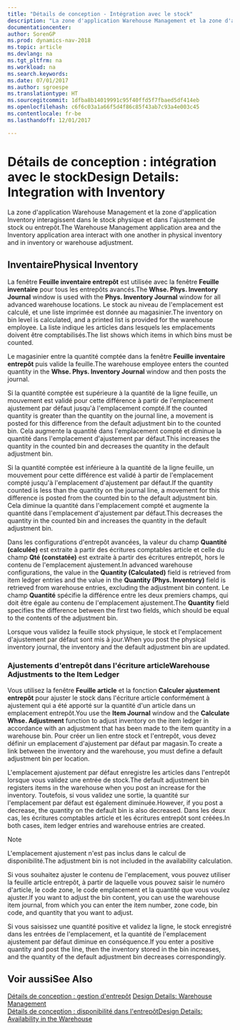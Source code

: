 ```yaml
---
title: "Détails de conception - Intégration avec le stock"
description: "La zone d'application Warehouse Management et la zone d'application Inventory interagissent dans le stock physique et dans l'ajustement de stock ou entrepôt."
documentationcenter: 
author: SorenGP
ms.prod: dynamics-nav-2018
ms.topic: article
ms.devlang: na
ms.tgt_pltfrm: na
ms.workload: na
ms.search.keywords: 
ms.date: 07/01/2017
ms.author: sgroespe
ms.translationtype: HT
ms.sourcegitcommit: 1dfba8b14019991c95f40ffd5f7fbaed5df414eb
ms.openlocfilehash: c6f6c03a1a66f5d4f86c85f43ab7c93a4e003c45
ms.contentlocale: fr-be
ms.lasthandoff: 12/01/2017

---
```

# <a name="design-details-integration-with-inventory"></a><span data-ttu-id="a5971-103">Détails de conception : intégration avec le stock</span><span class="sxs-lookup"><span data-stu-id="a5971-103">Design Details: Integration with Inventory</span></span>
<span data-ttu-id="a5971-104">La zone d'application Warehouse Management et la zone d'application Inventory interagissent dans le stock physique et dans l'ajustement de stock ou entrepôt.</span><span class="sxs-lookup"><span data-stu-id="a5971-104">The Warehouse Management application area and the Inventory application area interact with one another in physical inventory and in inventory or warehouse adjustment.</span></span>  
  
## <a name="physical-inventory"></a><span data-ttu-id="a5971-105">Inventaire</span><span class="sxs-lookup"><span data-stu-id="a5971-105">Physical Inventory</span></span>  
 <span data-ttu-id="a5971-106">La fenêtre **Feuille inventaire entrepôt** est utilisée avec la fenêtre **Feuille inventaire** pour tous les entrepôts avancés.</span><span class="sxs-lookup"><span data-stu-id="a5971-106">The **Whse. Phys. Inventory Journal** window is used with the **Phys. Inventory Journal** window for all advanced warehouse locations.</span></span> <span data-ttu-id="a5971-107">Le stock au niveau de l'emplacement est calculé, et une liste imprimée est donnée au magasinier.</span><span class="sxs-lookup"><span data-stu-id="a5971-107">The inventory on bin level is calculated, and a printed list is provided for the warehouse employee.</span></span> <span data-ttu-id="a5971-108">La liste indique les articles dans lesquels les emplacements doivent être comptabilisés.</span><span class="sxs-lookup"><span data-stu-id="a5971-108">The list shows which items in which bins must be counted.</span></span>  
  
 <span data-ttu-id="a5971-109">Le magasinier entre la quantité comptée dans la fenêtre **Feuille inventaire entrepôt** puis valide la feuille.</span><span class="sxs-lookup"><span data-stu-id="a5971-109">The warehouse employee enters the counted quantity in the **Whse. Phys. Inventory Journal** window and then posts the journal.</span></span>  
  
 <span data-ttu-id="a5971-110">Si la quantité comptée est supérieure à la quantité de la ligne feuille, un mouvement est validé pour cette différence à partir de l'emplacement ajustement par défaut jusqu'à l'emplacement compté.</span><span class="sxs-lookup"><span data-stu-id="a5971-110">If the counted quantity is greater than the quantity on the journal line, a movement is posted for this difference from the default adjustment bin to the counted bin.</span></span> <span data-ttu-id="a5971-111">Cela augmente la quantité dans l'emplacement compté et diminue la quantité dans l'emplacement d'ajustement par défaut.</span><span class="sxs-lookup"><span data-stu-id="a5971-111">This increases the quantity in the counted bin and decreases the quantity in the default adjustment bin.</span></span>  
  
 <span data-ttu-id="a5971-112">Si la quantité comptée est inférieure à la quantité de la ligne feuille, un mouvement pour cette différence est validé à partir de l'emplacement compté jusqu'à l'emplacement d'ajustement par défaut.</span><span class="sxs-lookup"><span data-stu-id="a5971-112">If the quantity counted is less than the quantity on the journal line, a movement for this difference is posted from the counted bin to the default adjustment bin.</span></span> <span data-ttu-id="a5971-113">Cela diminue la quantité dans l'emplacement compté et augmente la quantité dans l'emplacement d'ajustement par défaut.</span><span class="sxs-lookup"><span data-stu-id="a5971-113">This decreases the quantity in the counted bin and increases the quantity in the default adjustment bin.</span></span>  
  
 <span data-ttu-id="a5971-114">Dans les configurations d'entrepôt avancées, la valeur du champ **Quantité (calculée)** est extraite à partir des écritures comptables article et celle du champ **Qté (constatée)** est extraite à partir des écritures entrepôt, hors le contenu de l'emplacement ajustement.</span><span class="sxs-lookup"><span data-stu-id="a5971-114">In advanced warehouse configurations, the value in the **Quantity (Calculated)** field is retrieved from item ledger entries and the value in the **Quantity (Phys. Inventory)** field is retrieved from warehouse entries, excluding the adjustment bin content.</span></span> <span data-ttu-id="a5971-115">Le champ **Quantité** spécifie la différence entre les deux premiers champs, qui doit être égale au contenu de l'emplacement ajustement.</span><span class="sxs-lookup"><span data-stu-id="a5971-115">The **Quantity** field specifies the difference between the first two fields, which should be equal to the contents of the adjustment bin.</span></span>  
  
 <span data-ttu-id="a5971-116">Lorsque vous validez la feuille stock physique, le stock et l'emplacement d'ajustement par défaut sont mis à jour.</span><span class="sxs-lookup"><span data-stu-id="a5971-116">When you post the physical inventory journal, the inventory and the default adjustment bin are updated.</span></span>  
  
### <a name="warehouse-adjustments-to-the-item-ledger"></a><span data-ttu-id="a5971-117">Ajustements d'entrepôt dans l'écriture article</span><span class="sxs-lookup"><span data-stu-id="a5971-117">Warehouse Adjustments to the Item Ledger</span></span>  
 <span data-ttu-id="a5971-118">Vous utilisez la fenêtre **Feuille article** et la fonction **Calculer ajustement entrepôt** pour ajuster le stock dans l'écriture article conformément à ajustement qui a été apporté sur la quantité d'un article dans un emplacement entrepôt.</span><span class="sxs-lookup"><span data-stu-id="a5971-118">You use the **Item Journal** window and the **Calculate Whse. Adjustment** function to adjust inventory on the item ledger in accordance with an adjustment that has been made to the item quantity in a warehouse bin.</span></span> <span data-ttu-id="a5971-119">Pour créer un lien entre stock et l'entrepôt, vous devez définir un emplacement d'ajustement par défaut par magasin.</span><span class="sxs-lookup"><span data-stu-id="a5971-119">To create a link between the inventory and the warehouse, you must define a default adjustment bin per location.</span></span>  
  
 <span data-ttu-id="a5971-120">L'emplacement ajustement par défaut enregistre les articles dans l'entrepôt lorsque vous validez une entrée de stock.</span><span class="sxs-lookup"><span data-stu-id="a5971-120">The default adjustment bin registers items in the warehouse when you post an increase for the inventory.</span></span> <span data-ttu-id="a5971-121">Toutefois, si vous validez une sortie, la quantité sur l'emplacement par défaut est également diminuée.</span><span class="sxs-lookup"><span data-stu-id="a5971-121">However, if you post a decrease, the quantity on the default bin is also decreased.</span></span> <span data-ttu-id="a5971-122">Dans les deux cas, les écritures comptables article et les écritures entrepôt sont créées.</span><span class="sxs-lookup"><span data-stu-id="a5971-122">In both cases, item ledger entries and warehouse entries are created.</span></span>  
  
> [!NOTE]  
>  <span data-ttu-id="a5971-123">L'emplacement ajustement n'est pas inclus dans le calcul de disponibilité.</span><span class="sxs-lookup"><span data-stu-id="a5971-123">The adjustment bin is not included in the availability calculation.</span></span>  
  
 <span data-ttu-id="a5971-124">Si vous souhaitez ajuster le contenu de l'emplacement, vous pouvez utiliser la feuille article entrepôt, à partir de laquelle vous pouvez saisir le numéro d'article, le code zone, le code emplacement et la quantité que vous voulez ajuster.</span><span class="sxs-lookup"><span data-stu-id="a5971-124">If you want to adjust the bin content, you can use the warehouse item journal, from which you can enter the item number, zone code, bin code, and quantity that you want to adjust.</span></span>  
  
 <span data-ttu-id="a5971-125">Si vous saisissez une quantité positive et validez la ligne, le stock enregistré dans les entrées de l'emplacement, et la quantité de l'emplacement ajustement par défaut diminue en conséquence.</span><span class="sxs-lookup"><span data-stu-id="a5971-125">If you enter a positive quantity and post the line, then the inventory stored in the bin increases, and the quantity of the default adjustment bin decreases correspondingly.</span></span>  
  
## <a name="see-also"></a><span data-ttu-id="a5971-126">Voir aussi</span><span class="sxs-lookup"><span data-stu-id="a5971-126">See Also</span></span>  
 <span data-ttu-id="a5971-127">[Détails de conception : gestion d'entrepôt](design-details-warehouse-management.md) </span><span class="sxs-lookup"><span data-stu-id="a5971-127">[Design Details: Warehouse Management](design-details-warehouse-management.md) </span></span>  
 [<span data-ttu-id="a5971-128">Détails de conception : disponibilité dans l'entrepôt</span><span class="sxs-lookup"><span data-stu-id="a5971-128">Design Details: Availability in the Warehouse</span></span>](design-details-availability-in-the-warehouse.md)
